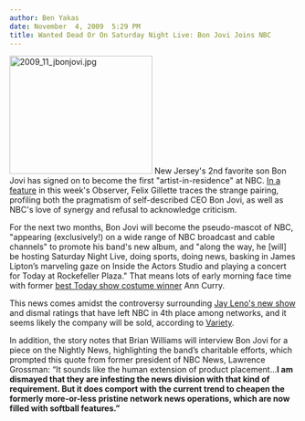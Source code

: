 ```yaml
---
author: Ben Yakas
date: November  4, 2009  5:29 PM
title: Wanted Dead Or On Saturday Night Live: Bon Jovi Joins NBC
---
```


<p><span class="mt-enclosure mt-enclosure-image" style="display: inline;"> <img alt="2009_11_jbonjovi.jpg" src="https://web.archive.org/web/20110623140633im_/http://gothamist.com/attachments/jen/2009_11_jbonjovi.jpg" width="250" height="207" class="image-left"> </span>New Jersey&apos;s 2nd favorite son Bon Jovi has signed on to become the first &quot;artist-in-residence&quot; at NBC. <a href="https://web.archive.org/web/20110623140633/http://www.observer.com/2009/media/30-rocks-hard-rocker?page=0">In a feature</a> in this week&apos;s Observer, Felix Gillette traces the strange pairing, profiling both the pragmatism of self-described CEO Bon Jovi, as well as NBC&apos;s love of synergy and refusal to acknowledge criticism. </p>

<p>For the next two months, Bon Jovi will become the pseudo-mascot of NBC, &quot;appearing (exclusively!) on a wide range of NBC broadcast and cable channels&quot; to promote his band&apos;s new album, and &quot;along the way, he [will] be hosting Saturday Night Live, doing sports, doing news, basking in James Lipton&#x2019;s marveling gaze on Inside the Actors Studio and playing a concert for Today at Rockefeller Plaza.&quot; That means lots of early morning face time with former <a href="https://web.archive.org/web/20110623140633/http://gothamist.com/2005/10/31/best_today_show_costume_ann_curry.php">best Today show costume winner</a> Ann Curry.</p>

<p>This news comes amidst the controversy surrounding <a href="https://web.archive.org/web/20110623140633/http://www.crainsnewyork.com/article/20091102/FREE/911029990">Jay Leno&apos;s new show</a> and dismal ratings that have left NBC in 4th place among networks, and it seems likely the company will be sold, according to <a href="https://web.archive.org/web/20110623140633/http://www.variety.com/article/VR1118009418.html?categoryid=3765&amp;cs=1">Variety</a>.</p>

<p>In addition, the story notes that Brian Williams will interview Bon Jovi for a piece on the Nightly News, highlighting the band&#x2019;s charitable efforts, which prompted this quote from former president of NBC News, Lawrence Grossman: &#x201C;It sounds like the human extension of product placement...<strong>I am dismayed that they are infesting the news division with that kind of requirement. But it does comport with the current trend to cheapen the formerly more-or-less pristine network news operations, which are now filled with softball features.&#x201D;</strong></p>